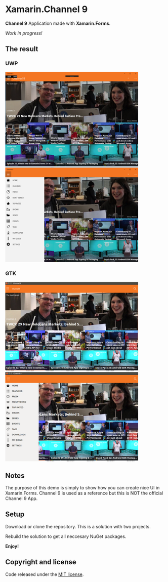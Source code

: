 # Xamarin.Channel 9

**Channel 9** Application made with **Xamarin.Forms**.

*Work in progress!*

## The result

### UWP

<img src="images/channel9-home-uwp.png" Width="420" /> <img src="images/channel9-menu-uwp.png" Width="420" />

### GTK

<img src="images/channel9-home-gtk.png" Width="420" /> <img src="images/channel9-menu-gtk.png" Width="420" />

## Notes

The purpose of this demo is simply to show how you can create nice UI in Xamarin.Forms. Channel 9 is used as a reference but this is NOT the official Channel 9 App.

## Setup

Download or clone the repository. This is a solution with two projects.

Rebuild the solution to get all neccesary NuGet packages.

**Enjoy!**

## Copyright and license

Code released under the [MIT license](https://opensource.org/licenses/MIT).